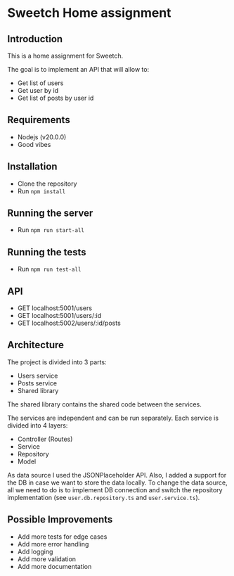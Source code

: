 # Sweetch Home assignment

## Introduction
This is a home assignment for Sweetch.

The goal is to implement an API that will allow to:
- Get list of users
- Get user by id
- Get list of posts by user id

## Requirements
- Nodejs (v20.0.0)
- Good vibes

## Installation
- Clone the repository
- Run `npm install`

## Running the server
- Run `npm run start-all`

## Running the tests
- Run `npm run test-all`

## API
- GET localhost:5001/users
- GET localhost:5001/users/:id
- GET localhost:5002/users/:id/posts

## Architecture
The project is divided into 3 parts:
- Users service
- Posts service
- Shared library

The shared library contains the shared code between the services.

The services are independent and can be run separately.
Each service is divided into 4 layers:
- Controller (Routes)
- Service
- Repository
- Model

As data source I used the JSONPlaceholder API. Also, I added a support for the DB in case we want to store the data locally.
To change the data source, all we need to do is to implement DB connection and switch the repository implementation (see `user.db.repository.ts` and `user.service.ts`).

## Possible Improvements
- Add more tests for edge cases
- Add more error handling
- Add logging
- Add more validation
- Add more documentation

